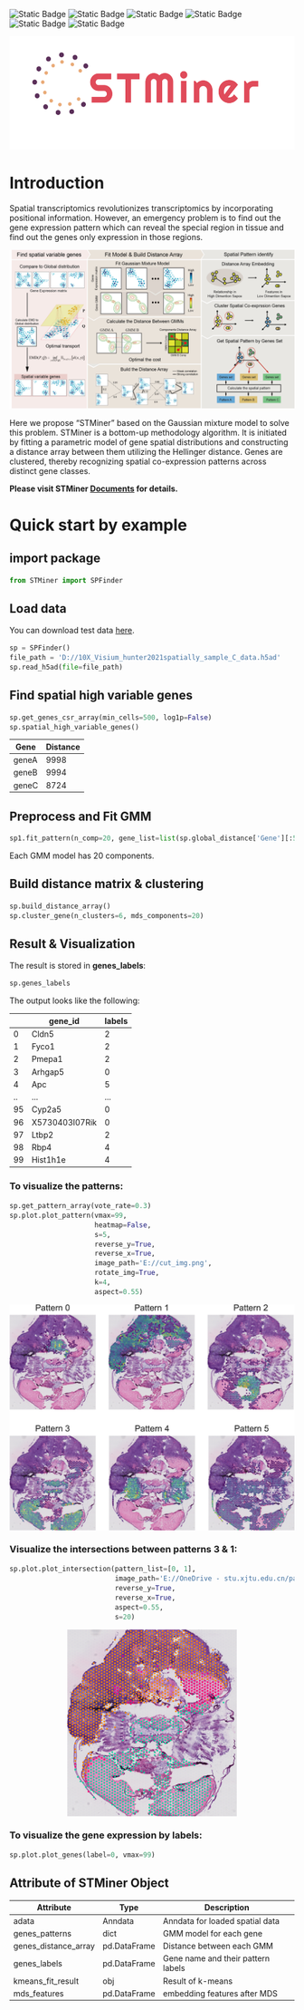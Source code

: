 ![Static Badge](https://img.shields.io/badge/License-MIT-blue)
![Static Badge](https://img.shields.io/badge/readthedocs-blue?logo=readthedocs&label=Documents)
![Static Badge](https://img.shields.io/badge/3.10-green?logo=python&label=Python&labelColor=yellow)
![Static Badge](https://img.shields.io/badge/Linux-blue?logo=Linux&logoColor=white)
![Static Badge](https://img.shields.io/badge/Windows-blue?logo=Windows&logoColor=white)
![Static Badge](https://img.shields.io/badge/macos-blue?logo=apple&logoColor=white)

<div align=center><img src="./pic/logo.png" height = "200"/></div>

# Introduction

Spatial transcriptomics revolutionizes transcriptomics by incorporating positional information. However, an emergency
problem is to find out the gene expression pattern which can reveal the special region in tissue and find out the genes
only expression in those regions.

![STMiner](./pic/fig1.png)

Here we propose “STMiner” based on the Gaussian mixture model to solve this problem. STMiner is a bottom-up methodology
algorithm. It is initiated by fitting a parametric model of gene spatial distributions and constructing a distance array
between them utilizing the Hellinger distance. Genes are clustered, thereby recognizing spatial co-expression patterns
across distinct gene classes.

**Please visit STMiner [Documents](https://stminerdoc.readthedocs.io/en/latest/Introduction/Introduction.html) for
details.**

# Quick start by example

## import package

```python
from STMiner import SPFinder
```

## Load data

You can download test data [here](https://www.ncbi.nlm.nih.gov/geo/query/acc.cgi?acc=GSM4838133).

```python
sp = SPFinder()
file_path = 'D://10X_Visium_hunter2021spatially_sample_C_data.h5ad'
sp.read_h5ad(file=file_path)
```

## Find spatial high variable genes

```python
sp.get_genes_csr_array(min_cells=500, log1p=False)
sp.spatial_high_variable_genes()
```
| Gene | Distance |
| --- | --- |
| geneA | 9998 |
| geneB | 9994 |
| geneC | 8724 |

## Preprocess and Fit GMM

```python
sp1.fit_pattern(n_comp=20, gene_list=list(sp.global_distance['Gene'][:500]))
```

Each GMM model has 20 components.

## Build distance matrix & clustering

```python
sp.build_distance_array()
sp.cluster_gene(n_clusters=6, mds_components=20)
```

## Result & Visualization

The result is stored in **genes_labels**:

```python
sp.genes_labels
```

The output looks like the following:

|    | gene_id        | labels |
|----|----------------|--------|
| 0  | Cldn5          | 2      |
| 1  | Fyco1          | 2      |
| 2  | Pmepa1         | 2      |
| 3  | Arhgap5        | 0      |
| 4  | Apc            | 5      |
| .. | ...            | ...    |
| 95 | Cyp2a5         | 0      |
| 96 | X5730403I07Rik | 0      |
| 97 | Ltbp2          | 2      |
| 98 | Rbp4           | 4      |
| 99 | Hist1h1e       | 4      |

### To visualize the patterns:

```python
sp.get_pattern_array(vote_rate=0.3)
sp.plot.plot_pattern(vmax=99,
                     heatmap=False,
                     s=5,
                     reverse_y=True,
                     reverse_x=True,
                     image_path='E://cut_img.png',
                     rotate_img=True,
                     k=4,
                     aspect=0.55)
```

<div  align="center">    
  <img src="./pic/scatterplot.png" width = "600" align=center />
</div>


### Visualize the intersections between patterns 3 & 1:
```python
sp.plot.plot_intersection(pattern_list=[0, 1],
                          image_path='E://OneDrive - stu.xjtu.edu.cn/paper/cut_img.png',
                          reverse_y=True,
                          reverse_x=True,
                          aspect=0.55,
                          s=20)
```

<div  align="center">    
  <img src="./pic/scatterplot_mx.png" width = "300" align=center />
</div>

### To visualize the gene expression by labels:

```python
sp.plot.plot_genes(label=0, vmax=99)
```

## Attribute of STMiner Object

| Attribute            | Type         | Description                        |
|----------------------|--------------|------------------------------------|
| adata                | Anndata      | Anndata for loaded spatial data    |
| genes_patterns       | dict         | GMM model for each gene            |
| genes_distance_array | pd.DataFrame | Distance between each GMM          |
| genes_labels         | pd.DataFrame | Gene name and their pattern labels |
| kmeans_fit_result    | obj          | Result of k-means                  |
| mds_features         | pd.DataFrame | embedding features after MDS       |
